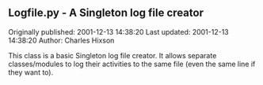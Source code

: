 ## Logfile.py - A Singleton log file creator 
Originally published: 2001-12-13 14:38:20 
Last updated: 2001-12-13 14:38:20 
Author: Charles Hixson 
 
This class is a basic Singleton log file creator.  It allows separate classes/modules to log their activities to the same file (even the same line if they want to).